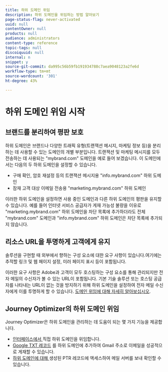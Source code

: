```yaml
---
title: 하위 도메인 위임
description: 하위 도메인을 위임하는 방법 알아보기
page-status-flag: never-activated
uuid: null
contentOwner: null
products: null
audience: administrators
content-type: reference
topic-tags: null
discoiquuid: null
internal: n
snippet: y
source-git-commit: da995c56b59fb191934788c7aea9048123a2fe6d
workflow-type: tm+mt
source-wordcount: '301'
ht-degree: 43%

---
```



# 하위 도메인 위임 시작

## 브랜드를 분리하여 평판 보호

하위 도메인은 브랜드나 다양한 트래픽 유형(트랜잭션 메시지, 마케팅 정보 등)을 분리하는 데 사용할 수 있는 도메인의 개별 부분입니다.
트랜잭션 및 마케팅 메시지를 모두 전송하는 데 사용되는 &quot;mybrand.com&quot; 도메인을 예로 들어 보겠습니다. 이 도메인에서는 다음의 두 하위 도메인을 설정할 수 있습니다.

* 구매 확인, 암호 재설정 등의 트랜잭션 메시지용 &quot;info.mybrand.com&quot; 하위 도메인
* 잠재 고객 대상 이메일 전송용 &quot;marketing.mybrand.com&quot; 하위 도메인

이러한 하위 도메인을 설정하면 사용 중인 도메인과 다른 하위 도메인의 평판을 유지할 수 있습니다. 예를 들어 인터넷 서비스 공급자가 게재 가능성 불량을 이유로 &quot;marketing.mybrand.com&quot; 하위 도메인을 차단 목록에 추가하더라도 전체 &quot;mybrand.com&quot; 도메인과 &quot;info.mybrand.com&quot; 하위 도메인은 차단 목록에 추가되지 않습니다.

## 리소스 URL을 투명하게 고객에게 유지

솔루션을 구현할 때 외부에서 향하는 구성 요소에 대한 요구 사항이 있습니다.여기에는 추적할 링크 및 웹 페이지 설정, 미러 페이지 표시 등이 포함됩니다.

이러한 요구 사항은 Adobe과 고객이 모두 호스팅하는 구성 요소를 통해 관리되지만 전자 메일의 수신자가 볼 수 있는 URL이 포함됩니다. 기본 기술 솔루션 또는 호스팅 공급자를 나타내는 URL이 없는 것을 방지하기 위해 하위 도메인을 설정하여 전자 메일 수신자에게 이를 투명하게 할 수 있습니다. [도메인 위임에 대해 자세히 알아보십시오](https://helpx.adobe.com/kr/campaign/kb/domain-name-delegation.html).

## Journey Optimizer의 하위 도메인 위임

Journey Optimizer은 하위 도메인을 관리하는 데 도움이 되는 몇 가지 기능을 제공합니다.

* [인터페이스에서 ](delegate-subdomain.md) 직접 하위 도메인을 위임합니다.
* [Google TXT 레코드](google-txt.md) 를 하위 도메인에 추가하여 Gmail 주소로 이메일을 성공적으로 게재할 수 있습니다.
* [하위 도메인에 대해 ](ptr-records.md) 생성된 PTR 레코드에 액세스하여 메일 서버를 보내 확인할 수 있습니다.
